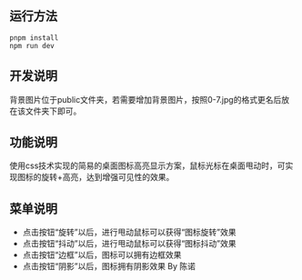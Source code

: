 ## 运行方法

```shell
pnpm install
npm run dev
```

## 开发说明

背景图片位于public文件夹，若需要增加背景图片，按照0-7.jpg的格式更名后放在该文件夹下即可。

## 功能说明

使用css技术实现的简易的桌面图标高亮显示方案，鼠标光标在桌面甩动时，可实现图标的旋转+高亮，达到增强可见性的效果。


## 菜单说明
- 点击按钮“旋转”以后，进行甩动鼠标可以获得“图标旋转”效果
- 点击按钮“抖动”以后，进行甩动鼠标可以获得“图标抖动”效果
- 点击按钮“边框”以后，图标可以拥有边框效果
- 点击按钮“阴影”以后，图标拥有阴影效果
By 陈诺

